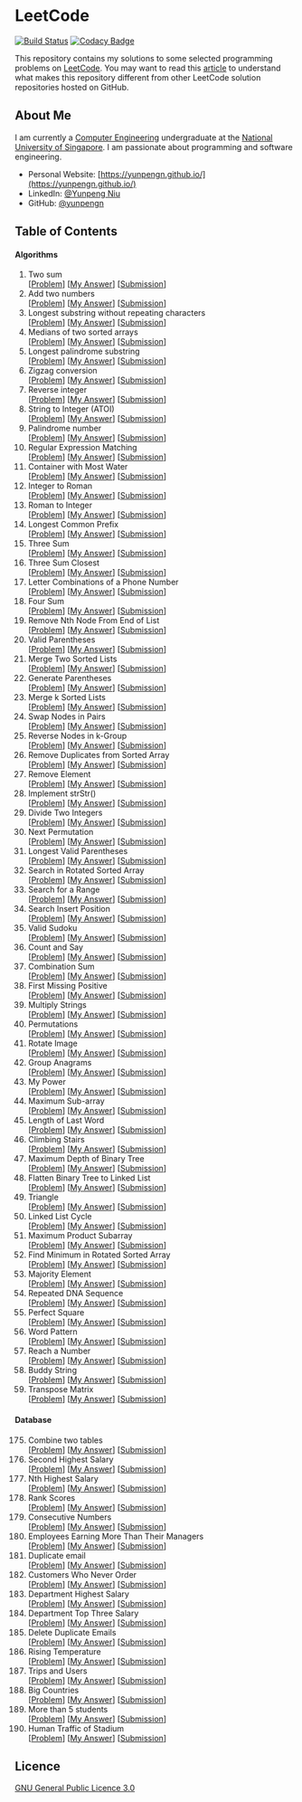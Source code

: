 # LeetCode

[![Build Status](https://travis-ci.org/yunpengn/LeetCode.svg?branch=master)](https://travis-ci.org/yunpengn/LeetCode)
[![Codacy Badge](https://api.codacy.com/project/badge/Grade/089367c33a5a49e0983c02236205473d)](https://www.codacy.com/app/yunpengn/LeetCode?utm_source=github.com&amp;utm_medium=referral&amp;utm_content=yunpengn/LeetCode&amp;utm_campaign=Badge_Grade)

This repository contains my solutions to some selected programming problems on [LeetCode](https://leetcode.com/). You 
may want to read this [article](docs/features.md) to understand what makes this repository different from other LeetCode 
solution repositories hosted on GitHub.

## About Me

I am currently a [Computer Engineering](http://ceg.nus.edu.sg/) undergraduate at the [National University of Singapore](http://www.nus.edu.sg/). 
I am passionate about programming and software engineering.

- Personal Website: [https://yunpengn.github.io/](https://yunpengn.github.io/)
- LinkedIn: [@Yunpeng Niu](https://www.linkedin.com/in/yunpeng-niu/?locale=en_US)
- GitHub: [@yunpengn](https://github.com/yunpengn/)

## Table of Contents

#### Algorithms

1. Two sum<br>
[[Problem](https://leetcode.com/problems/two-sum/description/)] 
[[My Answer](src/main/java/leetcode/sum/TwoSum.java)] 
[[Submission](https://leetcode.com/submissions/detail/136909312/)]
2. Add two numbers<br>
[[Problem](https://leetcode.com/problems/add-two-numbers/description/)] 
[[My Answer](src/main/java/leetcode/list/AddTwoNumbers.java)] 
[[Submission](https://leetcode.com/submissions/detail/136911509/)]
3. Longest substring without repeating characters<br>
[[Problem](https://leetcode.com/problems/longest-substring-without-repeating-characters/description/)] 
[[My Answer](src/main/java/leetcode/string/LongestNonRepeatSubstring.java)] 
[[Submission](https://leetcode.com/submissions/detail/136972086/)]
4. Medians of two sorted arrays<br>
[[Problem](https://leetcode.com/problems/median-of-two-sorted-arrays/description/)] 
[[My Answer](src/main/java/leetcode/list/TwoArrayMedian.java)] 
[[Submission](https://leetcode.com/submissions/detail/136980621/)]
5. Longest palindrome substring<br>
[[Problem](https://leetcode.com/problems/longest-palindromic-substring/description/)] 
[[My Answer](src/main/java/leetcode/LongestPalindrome.java)] 
[[Submission](https://leetcode.com/submissions/detail/139217013/)]
6. Zigzag conversion<br>
[[Problem](https://leetcode.com/problems/zigzag-conversion/description/)] 
[[My Answer](src/main/java/leetcode/string/ZigzagString.java)] 
[[Submission](https://leetcode.com/submissions/detail/139218571/)]
7. Reverse integer<br>
[[Problem](https://leetcode.com/problems/reverse-integer/description/)] 
[[My Answer](src/main/java/leetcode/number/ReverseInteger.java)] 
[[Submission](https://leetcode.com/submissions/detail/139218571/)]
8. String to Integer (ATOI)<br>
[[Problem](https://leetcode.com/problems/string-to-integer-atoi/description/)] 
[[My Answer](src/main/java/leetcode/string/StringToInteger.java)] 
[[Submission](https://leetcode.com/submissions/detail/160471068/)]
9. Palindrome number<br>
[[Problem](https://leetcode.com/problems/palindrome-number/description/)] 
[[My Answer](src/main/java/leetcode/PalindromeNumber.java)] 
[[Submission](https://leetcode.com/submissions/detail/144564924/)]
10. Regular Expression Matching<br>
[[Problem](https://leetcode.com/problems/regular-expression-matching/description/)] 
[[My Answer](src/main/java/leetcode/string/Regex.java)] 
[[Submission](https://leetcode.com/submissions/detail/163619711/)]
11. Container with Most Water<br>
[[Problem](https://leetcode.com/problems/container-with-most-water/description/)] 
[[My Answer](src/main/java/leetcode/WaterContainer.java)] 
[[Submission](https://leetcode.com/submissions/detail/145242545/)]
12. Integer to Roman<br>
[[Problem](https://leetcode.com/problems/integer-to-roman/description/)] 
[[My Answer](src/main/java/leetcode/number/IntegerToRoman.java)] 
[[Submission](https://leetcode.com/submissions/detail/145242545/)]
13. Roman to Integer<br>
[[Problem](https://leetcode.com/problems/roman-to-integer/description/)] 
[[My Answer](src/main/java/leetcode/string/RomanToInteger.java)] 
[[Submission](https://leetcode.com/submissions/detail/160472946/)]
14. Longest Common Prefix<br>
[[Problem](https://leetcode.com/problems/longest-common-prefix/description/)] 
[[My Answer](src/main/java/leetcode/LongestCommonPrefix.java)] 
[[Submission](https://leetcode.com/submissions/detail/160474836/)]
15. Three Sum<br>
[[Problem](https://leetcode.com/problems/3sum/description/)] 
[[My Answer](src/main/java/leetcode/sum/ThreeSum.java)] 
[[Submission](https://leetcode.com/submissions/detail/160154891/)]
16. Three Sum Closest<br>
[[Problem](https://leetcode.com/problems/3sum-closest/description/)] 
[[My Answer](src/main/java/leetcode/sum/ThreeSumClosest.java)] 
[[Submission](https://leetcode.com/submissions/detail/160743725/)]
17. Letter Combinations of a Phone Number<br>
[[Problem](https://leetcode.com/problems/letter-combinations-of-a-phone-number/description/)] 
[[My Answer](src/main/java/leetcode/LetterCombination.java)] 
[[Submission](https://leetcode.com/submissions/detail/160748269/)]
18. Four Sum<br>
[[Problem](https://leetcode.com/problems/4sum/description/)] 
[[My Answer](src/main/java/leetcode/sum/FourSum.java)] 
[[Submission](https://leetcode.com/submissions/detail/160907868/)]
19. Remove Nth Node From End of List<br>
[[Problem](https://leetcode.com/problems/remove-nth-node-from-end-of-list/description/)] 
[[My Answer](src/main/java/leetcode/list/RemoveFromEnd.java)] 
[[Submission](https://leetcode.com/submissions/detail/160922740/)]
20. Valid Parentheses<br>
[[Problem](https://leetcode.com/problems/roman-to-integer/description/)] 
[[My Answer](src/main/java/leetcode/string/ValidParentheses.java)] 
[[Submission](https://leetcode.com/submissions/detail/159054217/)]
21. Merge Two Sorted Lists<br>
[[Problem](https://leetcode.com/problems/merge-two-sorted-lists/description/)] 
[[My Answer](src/main/java/leetcode/list/MergeLists.java)] 
[[Submission](https://leetcode.com/submissions/detail/164037595/)]
22. Generate Parentheses<br>
[[Problem](https://leetcode.com/problems/generate-parentheses/description/)] 
[[My Answer](src/main/java/leetcode/string/GenerateParentheses.java)] 
[[Submission](https://leetcode.com/submissions/detail/163088263/)]
23. Merge k Sorted Lists<br>
[[Problem](https://leetcode.com/problems/merge-k-sorted-lists/description/)] 
[[My Answer](src/main/java/leetcode/list/MergeLists.java)] 
[[Submission](https://leetcode.com/submissions/detail/160949830/)]
24. Swap Nodes in Pairs<br>
[[Problem](https://leetcode.com/problems/swap-nodes-in-pairs/description/)] 
[[My Answer](src/main/java/leetcode/list/SwapPairs.java)] 
[[Submission](https://leetcode.com/submissions/detail/160952855/)]
25. Reverse Nodes in k-Group<br>
[[Problem](https://leetcode.com/problems/reverse-nodes-in-k-group/description/)] 
[[My Answer](src/main/java/leetcode/list/ReverseNodes.java)] 
[[Submission](https://leetcode.com/submissions/detail/160952855/)]
26. Remove Duplicates from Sorted Array<br>
[[Problem](https://leetcode.com/problems/remove-duplicates-from-sorted-array/description/)] 
[[My Answer](src/main/java/leetcode/list/RemoveDuplicates.java)] 
[[Submission](https://leetcode.com/submissions/detail/160955157/)]
27. Remove Element<br>
[[Problem](https://leetcode.com/problems/remove-element/description/)] 
[[My Answer](src/main/java/leetcode/list/RemoveElement.java)] 
[[Submission](https://leetcode.com/submissions/detail/161058918/)]
28. Implement strStr()<br>
[[Problem](https://leetcode.com/problems/implement-strstr/description/)] 
[[My Answer](src/main/java/leetcode/string/StrStr.java)] 
[[Submission](https://leetcode.com/submissions/detail/161066433/)]
29. Divide Two Integers<br>
[[Problem](https://leetcode.com/problems/divide-two-integers/description/)] 
[[My Answer](src/main/java/leetcode/math/Divide.java)] 
[[Submission](https://leetcode.com/submissions/detail/161259238/)]
31. Next Permutation<br>
[[Problem](https://leetcode.com/problems/next-permutation/description/)] 
[[My Answer](src/main/java/leetcode/list/NextPermutation.java)] 
[[Submission](https://leetcode.com/submissions/detail/162335199/)]
32. Longest Valid Parentheses<br>
[[Problem](https://leetcode.com/problems/longest-valid-parentheses/)] 
[[My Answer](src/main/java/leetcode/string/LongestValidParentheses.java)] 
[[Submission](https://leetcode.com/submissions/detail/163104196/)]
33. Search in Rotated Sorted Array<br>
[[Problem](https://leetcode.com/problems/search-in-rotated-sorted-array/description/)] 
[[My Answer](src/main/java/leetcode/list/SearchRotated.java)] 
[[Submission](https://leetcode.com/submissions/detail/162041193/)]
34. Search for a Range<br>
[[Problem](https://leetcode.com/problems/search-for-a-range/description/)] 
[[My Answer](src/main/java/leetcode/list/SearchRange.java)] 
[[Submission](https://leetcode.com/submissions/detail/162032654/)]
35. Search Insert Position<br>
[[Problem](https://leetcode.com/problems/search-insert-position/description/)] 
[[My Answer](src/main/java/leetcode/list/SearchInsert.java)] 
[[Submission](https://leetcode.com/submissions/detail/161073197/)]
36. Valid Sudoku<br>
[[Problem](https://leetcode.com/problems/valid-sudoku/description/)] 
[[My Answer](src/main/java/leetcode/list/ValidSudoku.java)] 
[[Submission](https://leetcode.com/submissions/detail/162164183/)]
38. Count and Say<br>
[[Problem](https://leetcode.com/problems/count-and-say/description/)] 
[[My Answer](src/main/java/leetcode/CountAndSay.java)] 
[[Submission](https://leetcode.com/submissions/detail/163374732/)]
39. Combination Sum<br>
[[Problem](https://leetcode.com/problems/combination-sum/description/)] 
[[My Answer](src/main/java/leetcode/sum/CombinationSum.java)] 
[[Submission](https://leetcode.com/submissions/detail/162349212/)]
41. First Missing Positive<br>
[[Problem](https://leetcode.com/problems/first-missing-positive/description/)] 
[[My Answer](src/main/java/leetcode/list/FirstMissingPositive.java)] 
[[Submission](https://leetcode.com/submissions/detail/163086184/)]
43. Multiply Strings<br>
[[Problem](https://leetcode.com/problems/multiply-strings/description/)] 
[[My Answer](src/main/java/leetcode/string/MultipleStrings.java)] 
[[Submission](https://leetcode.com/submissions/detail/163066312/)]
46. Permutations<br>
[[Problem](https://leetcode.com/problems/permutations/description/)] 
[[My Answer](src/main/java/leetcode/list/Permutation.java)] 
[[Submission](https://leetcode.com/submissions/detail/162927075/)]
48. Rotate Image<br>
[[Problem](https://leetcode.com/problems/rotate-image/description/)] 
[[My Answer](src/main/java/leetcode/matrix/RotateImage.java)] 
[[Submission](https://leetcode.com/submissions/detail/163036266/)]
49. Group Anagrams<br>
[[Problem](https://leetcode.com/problems/group-anagrams/description/)] 
[[My Answer](src/main/java/leetcode/GroupAnagrams.java)] 
[[Submission](https://leetcode.com/submissions/detail/163056899/)]
50. My Power<br>
[[Problem](https://leetcode.com/problems/powx-n/description/)] 
[[My Answer](src/main/java/leetcode/math/MyPower.java)] 
[[Submission](https://leetcode.com/submissions/detail/153032047/)]
53. Maximum Sub-array<br>
[[Problem](https://leetcode.com/problems/maximum-subarray/description/)] 
[[My Answer](src/main/java/leetcode/list/MaxSubArray.java)] 
[[Submission](https://leetcode.com/submissions/detail/163380966/)]
58. Length of Last Word<br>
[[Problem](https://leetcode.com/problems/length-of-last-word/description/)] 
[[My Answer](src/main/java/leetcode/string/LengthLastWord.java)] 
[[Submission](https://leetcode.com/submissions/detail/163413222/)]
70. Climbing Stairs<br>
[[Problem](https://leetcode.com/problems/climbing-stairs/description/)] 
[[My Answer](src/main/java/leetcode/ClimbStairs.java)] 
[[Submission](https://leetcode.com/submissions/detail/164250672/)]
104. Maximum Depth of Binary Tree<br>
[[Problem](https://leetcode.com/problems/maximum-depth-of-binary-tree/description/)] 
[[My Answer](src/main/java/leetcode/tree/MaximumDepth.java)] 
[[Submission](https://leetcode.com/submissions/detail/159213498/)]
114. Flatten Binary Tree to Linked List<br>
[[Problem](https://leetcode.com/problems/flatten-binary-tree-to-linked-list/description/)] 
[[My Answer](src/main/java/leetcode/tree/FlattenTree.java)] 
[[Submission](https://leetcode.com/submissions/detail/159213228/)]
120. Triangle<br>
[[Problem](https://leetcode.com/problems/triangle/description/)] 
[[My Answer](src/main/java/leetcode/TriangleMinPath.java)] 
[[Submission](https://leetcode.com/submissions/detail/156729228/)]
141. Linked List Cycle<br>
[[Problem](https://leetcode.com/problems/linked-list-cycle/description/)] 
[[My Answer](src/main/java/leetcode/list/LinkedListCycle.java)] 
[[Submission](https://leetcode.com/submissions/detail/159065345/)]
152. Maximum Product Subarray<br>
[[Problem](https://leetcode.com/problems/maximum-product-subarray/description/)] 
[[My Answer](src/main/java/leetcode/list/MaxProductSubArray.java)] 
[[Submission](https://leetcode.com/submissions/detail/164185141/)]
153. Find Minimum in Rotated Sorted Array<br>
[[Problem](https://leetcode.com/problems/find-minimum-in-rotated-sorted-array/description/)] 
[[My Answer](src/main/java/leetcode/list/RotatedMinimum.java)] 
[[Submission](https://leetcode.com/submissions/detail/164199152/)]
169. Majority Element<br>
[[Problem](https://leetcode.com/problems/majority-element/description/)] 
[[My Answer](src/main/java/leetcode/list/MajorityElement.java)] 
[[Submission](https://leetcode.com/submissions/detail/159211732/)]
187. Repeated DNA Sequence<br>
[[Problem](https://leetcode.com/problems/repeated-dna-sequences/description/)] 
[[My Answer](src/main/java/leetcode/RepeatedDNA.java)] 
[[Submission](https://leetcode.com/submissions/detail/159212182//)]
279. Perfect Square<br>
[[Problem](https://leetcode.com/problems/perfect-squares/description/)] 
[[My Answer](src/main/java/leetcode/PerfectSquare.java)] 
[[Submission](https://leetcode.com/submissions/detail/156877950/)]
290. Word Pattern<br>
[[Problem](https://leetcode.com/problems/word-pattern/description/)] 
[[My Answer](src/main/java/leetcode/string/WordPattern.java)] 
[[Submission](https://leetcode.com/submissions/detail/159062813/)]
745. Reach a Number<br>
[[Problem](https://leetcode.com/problems/reach-a-number/description/)] 
[[My Answer](src/main/java/leetcode/math/ReachNumber.java)] 
[[Submission](https://leetcode.com/submissions/detail/159060358/)]
859. Buddy String<br>
[[Problem](https://leetcode.com/problems/buddy-strings/description/)] 
[[My Answer](src/main/java/leetcode/string/BuddyString.java)] 
[[Submission](https://leetcode.com/submissions/detail/160468546/)]
867. Transpose Matrix<br>
[[Problem](https://leetcode.com/problems/transpose-matrix/description/)] 
[[My Answer](src/main/java/leetcode/matrix/Transpose.java)] 
[[Submission](https://leetcode.com/submissions/detail/164041240/)]

#### Database

175. Combine two tables<br>
[[Problem](https://leetcode.com/problems/combine-two-tables/description/)] 
[[My Answer](src/main/java/sql/CombineTable.sql)] 
[[Submission](https://leetcode.com/submissions/detail/139218896/)]
176. Second Highest Salary<br>
[[Problem](https://leetcode.com/problems/second-highest-salary/description/)] 
[[My Answer](src/main/java/sql/SecondHighestSalary.sql)] 
[[Submission](https://leetcode.com/submissions/detail/139219541/)]
177. Nth Highest Salary<br>
[[Problem](https://leetcode.com/problems/nth-highest-salary/description/)] 
[[My Answer](src/main/java/sql/NthHighestSalary.sql)] 
[[Submission](https://leetcode.com/submissions/detail/139220171/)]
178. Rank Scores<br>
[[Problem](https://leetcode.com/problems/rank-scores/description/)] 
[[My Answer](src/main/java/sql/RankScores.sql)] 
[[Submission](https://leetcode.com/submissions/detail/139305415/)]
179. Consecutive Numbers<br>
[[Problem](https://leetcode.com/problems/consecutive-numbers/description/)] 
[[My Answer](src/main/java/sql/ConsecutiveThreeTimes.sql)] 
[[Submission](https://leetcode.com/submissions/detail/139315209/)]
180. Employees Earning More Than Their Managers<br>
[[Problem](https://leetcode.com/problems/employees-earning-more-than-their-managers/description/)] 
[[My Answer](src/main/java/sql/EarnEmployee.sql)] 
[[Submission](https://leetcode.com/submissions/detail/139316597/)]
181. Duplicate email<br>
[[Problem](https://leetcode.com/problems/duplicate-emails/description/)] 
[[My Answer](src/main/java/sql/DuplicateEmail.sql)] 
[[Submission](https://leetcode.com/submissions/detail/139317202/)]
182. Customers Who Never Order<br>
[[Problem](https://leetcode.com/problems/customers-who-never-order/description/)] 
[[My Answer](src/main/java/sql/CustomerNeverOrder.sql)] 
[[Submission](https://leetcode.com/submissions/detail/139318348/)]
183. Department Highest Salary<br>
[[Problem](https://leetcode.com/problems/department-highest-salary/description/)] 
[[My Answer](src/main/java/sql/DepartmentHighest.sql)] 
[[Submission](https://leetcode.com/submissions/detail/139325195/)]
184. Department Top Three Salary<br>
[[Problem](https://leetcode.com/problems/department-top-three-salaries/description/)] 
[[My Answer](src/main/java/sql/DepartmentTopThree.sql)] 
[[Submission](https://leetcode.com/submissions/detail/139326809/)]
196. Delete Duplicate Emails<br>
[[Problem](https://leetcode.com/problems/department-top-three-salaries/description/)] 
[[My Answer](src/main/java/sql/DeleteDuplicateEmail.sql)] 
[[Submission](https://leetcode.com/submissions/detail/139327803/)]
197. Rising Temperature<br>
[[Problem](https://leetcode.com/problems/rising-temperature/description/)] 
[[My Answer](src/main/java/sql/RisingTemperature.sql)] 
[[Submission](https://leetcode.com/submissions/detail/139329452/)]
262. Trips and Users<br>
[[Problem](https://leetcode.com/problems/trips-and-users/description/)] 
[[My Answer](src/main/java/sql/TripsUsers.sql)] 
[[Submission](https://leetcode.com/submissions/detail/139330730/)]
595. Big Countries<br>
[[Problem](https://leetcode.com/problems/big-countries/description/)] 
[[My Answer](src/main/java/sql/BigCountries.sql)] 
[[Submission](https://leetcode.com/submissions/detail/139331256/)]
596. More than 5 students<br>
[[Problem](https://leetcode.com/problems/classes-more-than-5-students/description/)] 
[[My Answer](src/main/java/sql/MoreThanFiveStudents.sql)] 
[[Submission](https://leetcode.com/submissions/detail/144565425/)]
601. Human Traffic of Stadium<br>
[[Problem](https://leetcode.com/problems/human-traffic-of-stadium/description/)] 
[[My Answer](src/main/java/sql/HumanTraffic.sql)] 
[[Submission](https://leetcode.com/submissions/detail/159048409/)]

## Licence

[GNU General Public Licence 3.0](LICENSE)
